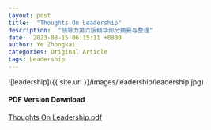 ```yaml
---
layout: post
title:  "Thoughts On Leadership"
description:  "领导力第六版精华部分摘要与整理"
date:  2023-08-15 06:15:11 +0800
author: Ye Zhongkai
categories: Original Article
tags: Leadership 
---
```

![leadership]({{ site.url }}/images/leadership/leadership.jpg)

#### PDF Version Download 
<a href="{{ site.url }}/images/leadership/leadership.pdf" target="_blank">Thoughts On Leadership.pdf</a>


